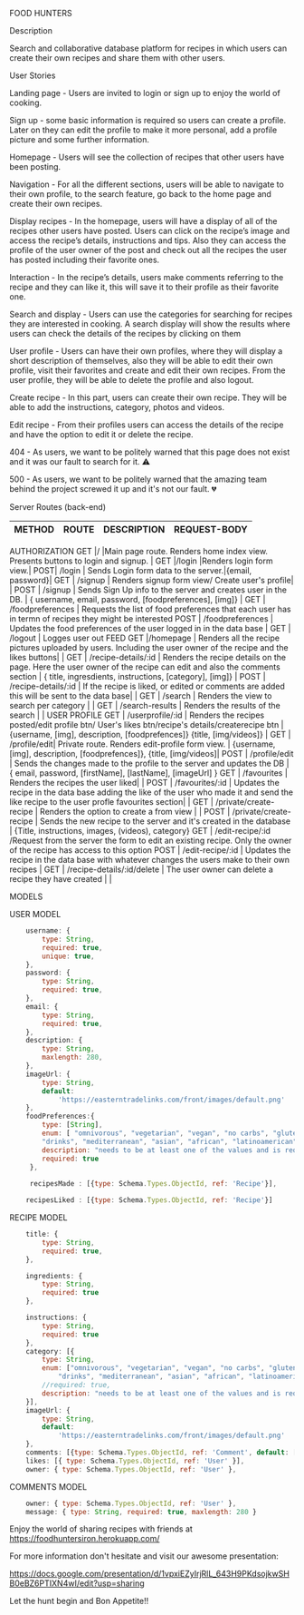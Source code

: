 FOOD HUNTERS

Description

Search and collaborative database platform for recipes in which users can create their own recipes and share them with other users.

User Stories

Landing page - Users are invited to login or sign up to enjoy the world of cooking.

Sign up - some basic information is required so users can create a profile. Later on they can edit the profile to make it more personal, add a profile picture and some further information.

Homepage - Users will see the collection of recipes that other users have been posting.

Navigation - For all the different sections, users will be able to navigate to their own profile, to the search feature, go back to the home page and create their own recipes.

Display recipes - In the homepage, users will have a display of all of the recipes other users have posted. Users can click on the recipe’s image and access the recipe’s details, instructions and tips. Also they can access the profile of the user owner of the post and check out all the recipes the user has posted including their favorite ones.

Interaction - In the recipe’s details, users make comments referring to the recipe and they can like  it, this will save it to their profile as their favorite one.

Search and display - Users can use the categories for searching for recipes they are interested in cooking. A search display will show the results where users can check the details of the recipes by clicking on them

User profile - Users can have their own profiles, where they will display a short description of themselves, also they will be able to edit their own profile, visit their favorites and create and edit their own recipes. From the user profile, they will be able to delete the profile and also logout.

Create recipe - In this part, users can create their own recipe. They will be able to add the instructions, category, photos and videos.

Edit recipe - From their profiles users can access the details of the recipe and have the option to edit it or delete the recipe.

404 - As users, we want to be politely warned that this page does not exist and it was our fault to search for it. ⚠️

500 - As users, we want to be politely warned that the amazing team behind the project screwed it up and it's not our fault.​ 💔

Server Routes (back-end)

METHOD   |   ROUTE   |   DESCRIPTION               |   REQUEST-BODY   |
---------|-----------|-----------------------------|------------------|
AUTHORIZATION
GET      |/          |Main page route. Renders home index view. Presents buttons to login and signup. | 
GET      |/login |Renders login form view.| 
POST| /login | Sends Login form data to the server.|{email, password}|
GET | /signup | Renders signup form view/ Create user's profile| |
POST | /signup | Sends Sign Up info to the server and creates user in the DB. | { username, email, password, [foodpreferences], [img]} |
GET | /foodpreferences | Requests the list of food preferences that each user has in termn  of recipes they might be interested
POST | /foodpreferences | Updates the food preferences of the user logged in in the data base |
GET	| /logout | Logges user out 
FEED
GET	|/homepage |	Renders all the recipe pictures uploaded by users. Including the user owner of the recipe and the likes buttons| |
GET	| /recipe-details/:id |	Renders the recipe details on the page. Here the user owner of the recipe can edit and also the comments section | { title, ingresdients, instructions, [category], [img]} |
POST | /recipe-details/:id | If the recipe is liked, or edited or comments are added this will be sent to the data base| |
GET	| /search |	Renders the view to search per category | |
GET |	/search-results | Renders the results of the search | |
USER PROFILE
GET	| /userprofile/:id | Renders the recipes posted/edit profile btn/ User's likes btn/recipe's details/createrecipe btn	|	{username, [img], description, [foodprefences]}
{title, [img/videos]} |
GET	| /profile/edit| Private route. Renders edit-profile form view. | {username, [img], description, [foodprefences]}, {title, [img/videos]|
POST | /profile/edit | Sends the changes made to the profile to the server and updates the DB | { email, password, [firstName], [lastName], [imageUrl] }
GET	| /favourites | Renders the recipes the user liked| |
POST | /favourites/:id | Updates the recipe in the data base adding the like of the user who made it and send the like recipe to the user profle favourites section| |
GET | /private/create-recipe | Renders the option to create a from view | |
POST | /private/create-recipe | Sends the new recipe to the server and it's created in the database | {Title, instructions, images, (videos), category}
GET | /edit-recipe/:id /Request from the server the form to edit an existing recipe. Only the owner of the recipe has access to this option
POST | /edit-recipe/:id | Updates the recipe in the data base with whatever changes the users make to their own recipes |
GET | /recipe-details/:id/delete | The user owner can delete a recipe they have created | |


MODELS

USER MODEL
````` javascript
	username: {
		type: String,
		required: true,
		unique: true,
	},
	password: {
		type: String,
		required: true,
	},
	email: {
		type: String,
		required: true,
	},
    description: { 
        type: String,
        maxlength: 280,
    },
    imageUrl: {
		type: String,
		default:
			'https://easterntradelinks.com/front/images/default.png'
	},
	foodPreferences:{
		type: [String],
		enum: [ "omnivorous", "vegetarian", "vegan", "no carbs", "gluten free", "pescatarian", "sweets", 
		"drinks", "mediterranean", "asian", "african", "latinoamerican", null ],
		description: "needs to be at least one of the values and is required",
		required: true
	 },
    
	 recipesMade : [{type: Schema.Types.ObjectId, ref: 'Recipe'}],

    recipesLiked : [{type: Schema.Types.ObjectId, ref: 'Recipe'}]


`````

RECIPE MODEL

````` javascript
	title: {
		type: String,
		required: true,
	},

	ingredients: { 
		type: String,
		required: true
	},

	instructions: {
		type: String,
		required: true
	},
	category: [{
		type: String,
		enum: ["omnivorous", "vegetarian", "vegan", "no carbs", "gluten free", "pescatarian", "sweets",
			"drinks", "mediterranean", "asian", "african", "latinoamerican", null],
		//required: true,
		description: "needs to be at least one of the values and is required"
	}],
	imageUrl: {
		type: String,
		default:
			'https://easterntradelinks.com/front/images/default.png'
	},
	comments: [{type: Schema.Types.ObjectId, ref: 'Comment', default: []}],
	likes: [{ type: Schema.Types.ObjectId, ref: 'User' }],
	owner: { type: Schema.Types.ObjectId, ref: 'User' },


`````
COMMENTS MODEL

````` javascript
	owner: { type: Schema.Types.ObjectId, ref: 'User' },
	message: { type: String, required: true, maxlength: 280 }

`````

Enjoy the world of sharing recipes with friends at https://foodhuntersiron.herokuapp.com/

For more information don't hesitate and visit our awesome presentation:

https://docs.google.com/presentation/d/1vpxiEZyIrjRlL_643H9PKdsojkwSHB0eBZ6PTIXN4wI/edit?usp=sharing

Let the hunt begin and Bon Appetite!!


